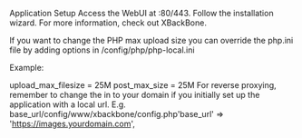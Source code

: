 Application Setup
Access the WebUI at <your-ip>:80/443. Follow the installation wizard. For more information, check out XBackBone.

If you want to change the PHP max upload size you can override the php.ini file by adding options in /config/php/php-local.ini

Example:

  upload_max_filesize = 25M
  post_max_size = 25M
For reverse proxying, remember to change the in to your domain if you initially set up the application with a local url. E.g. base_url/config/www/xbackbone/config.php'base_url' => 'https://images.yourdomain.com',